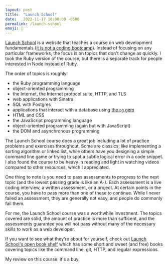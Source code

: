 ```yaml
---
layout: post
title:  "Launch School"
date:   2022-11-17 10:00:00 -0500
permalink: /launch-school
emoji: 🙂
---
```

[Launch School](https://launchschool.com) is a website that teaches a course on web development fundamentals ([it is not a coding bootcamp](https://medium.com/launch-school/were-not-a-bootcamp-c33901412c38)). Instead of focusing on any particular frameworks, the focus is on topics that don't change as quickly. I took the Ruby version of the course, but there is a separate track for people interested in Node instead of Ruby.

The order of topics is roughly:
- the Ruby programming language
- object-oriented programming
- the Internet, the Internet protocol suite, HTTP, and TLS
- web applications with Sinatra
- SQL with Postgres
- applications that interact with a database using [the `pg` gem](https://github.com/ged/ruby-pg)
- HTML and CSS
- the JavaScript programming language
- object-oriented programming (again but with JavaScript)
- the DOM and asynchronous programming

The Launch School course does a great job including a lot of practice problems and exercises throughout. Some are classics, like implementing a sorting algorithm or linked list, while others have you designing a simple command line game or trying to spot a subtle logical error in a code snippet. I also found the course to be heavy in reading and light in watching videos compared to other resources, which I appreciated.

One thing to note is you need to pass assessments to progress to the next topic (and the lowest passing grade is like an A-). Each assessment is a live coding interview, a written assessment, or a project. At certain points in the course, you have to pass more than one of these to continue. While I never failed an assessment, they are generally not easy, and people do commonly fail them.

For me, the Launch School course was a worthwhile investment. The topics covered are solid, the amount of practice is more than sufficent, and the assessments guarantee you will not pass without many of the necessary skills to work as a web developer.

If you want to see what they're about for yourself, check out [Launch School's open book shelf](https://launchschool.com/books) which has some short and sweet (and free) books covering topics like the command line, git, HTTP, and regular expressions.

My review on this course: it's a buy.